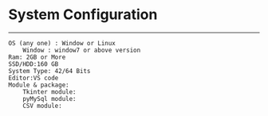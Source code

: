 # System Configuration
------------------------
    OS (any one) : Window or Linux
        Window : window7 or above version
    Ram: 2GB or More
    SSD/HDD:160 GB
    System Type: 42/64 Bits
    Editor:VS code 
    Module & package:
        Tkinter module: 
        pyMySql module:
        CSV module:       
        